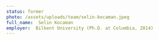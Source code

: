 ```yaml
---
status: former
photo: /assets/uploads/team/selin-kocaman.jpeg
full_name:  Selin Kocaman
employer:  Bilkent University (Ph.D. at Columbia, 2014)
---
```

